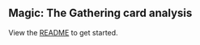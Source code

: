 ## Magic: The Gathering card analysis

View the [README](https://github.com/tramsey19/mtg-cardanalysis/blob/master/README.md) to get started.
